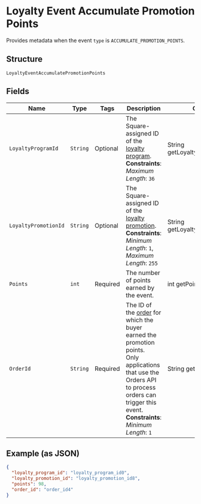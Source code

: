 
# Loyalty Event Accumulate Promotion Points

Provides metadata when the event `type` is `ACCUMULATE_PROMOTION_POINTS`.

## Structure

`LoyaltyEventAccumulatePromotionPoints`

## Fields

| Name | Type | Tags | Description | Getter |
|  --- | --- | --- | --- | --- |
| `LoyaltyProgramId` | `String` | Optional | The Square-assigned ID of the [loyalty program](entity:LoyaltyProgram).<br>**Constraints**: *Maximum Length*: `36` | String getLoyaltyProgramId() |
| `LoyaltyPromotionId` | `String` | Optional | The Square-assigned ID of the [loyalty promotion](entity:LoyaltyPromotion).<br>**Constraints**: *Minimum Length*: `1`, *Maximum Length*: `255` | String getLoyaltyPromotionId() |
| `Points` | `int` | Required | The number of points earned by the event. | int getPoints() |
| `OrderId` | `String` | Required | The ID of the [order](entity:Order) for which the buyer earned the promotion points.<br>Only applications that use the Orders API to process orders can trigger this event.<br>**Constraints**: *Minimum Length*: `1` | String getOrderId() |

## Example (as JSON)

```json
{
  "loyalty_program_id": "loyalty_program_id0",
  "loyalty_promotion_id": "loyalty_promotion_id8",
  "points": 98,
  "order_id": "order_id4"
}
```

